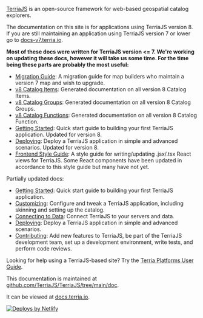 [TerriaJS](http://terria.io) is an open-source framework for web-based geospatial catalog explorers.

The documentation on this site is for applications using TerriaJS version 8. If you are still maintaining an application using TerriaJS version 7 or lower go to [docs-v7.terria.io](https://docs-v7.terria.io).

**Most of these docs were written for TerriaJS version <= 7. We're working on updating these docs, however it will take us some time. For the time being these parts are probably the most useful:**

- [Migration Guide](contributing/migration-guide.md): A migration guide for map builders who maintain a version 7 map and wish to upgrade.
- [v8 Catalog Items](connecting-to-data/catalog-items.md): Generated documentation on all version 8 Catalog Items.
- [v8 Catalog Groups](connecting-to-data/catalog-groups.md): Generated documentation on all version 8 Catalog Groups.
- [v8 Catalog Functions](connecting-to-data/catalog-functions.md): Generated documentation on all version 8 Catalog Function.
- [Getting Started](getting-started.md): Quick start guide to building your first TerriaJS application. Updated for version 8.
- [Deploying](deploying/README.md): Deploy a TerriaJS application in simple and advanced scenarios. Updated for version 8.
- [Frontend Style Guide](contributing/frontend-style-guide.md): A style guide for writing/updating .jsx/.tsx React views for TerriaJS. Some React components have been updated in accordance to this style guide but many have not yet.

Partially updated docs:

- [Getting Started](getting-started.md): Quick start guide to building your first TerriaJS application.
- [Customizing](customizing/README.md): Configure and tweak a TerriaJS application, including skinning and setting up the catalog.
- [Connecting to Data](connecting-to-data/README.md): Connect TerriaJS to your servers and data.
- [Deploying](deploying/README.md): Deploy a TerriaJS application in simple and advanced scenarios.
- [Contributing](contributing/README.md): Add new features to TerriaJS, be part of the TerriaJS development team, set up a development environment, write tests, and perform code reviews.

Looking for help using a TerriaJS-based site? Try the [Terria Platforms User Guide](https://userguide.terria.io/).

This documentation is maintained at [github.com/TerriaJS/TerriaJS/tree/main/doc](https://github.com/TerriaJS/TerriaJS/tree/main/doc).

It can be viewed at [docs.terria.io](https://docs.terria.io).

<a href="https://www.netlify.com">
  <img src="https://www.netlify.com/img/global/badges/netlify-color-accent.svg" alt="Deploys by Netlify" />
</a>
